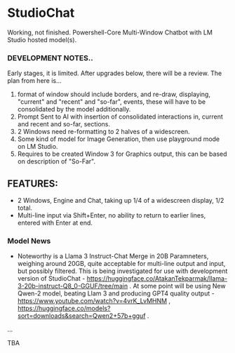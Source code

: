 # StudioChat
Working, not finished. Powershell-Core Multi-Window Chatbot with LM Studio hosted model(s). 

### DEVELOPMENT NOTES..
Early stages, it is limited. After upgrades below, there will be a review. The plan from here is...
1. format of window should include borders, and re-draw, displaying, "current" and "recent" and "so-far", events, these will have to be consolidated by the model additionally.
2. Prompt Sent to AI with insertion of consolidated interactions in, current and recent and so-far, sections.  
3. 2 Windows need re-formatting to 2 halves of a widescreen.
4. Some kind of model for Image Generation, then use playground mode on LM Studio.
5. Requires to be created Window 3 for Graphics output, this can be based on description of "So-Far".

## FEATURES:
- 2 Windows, Engine and Chat, taking up 1/4 of a widescreen display, 1/2 total.
- Multi-line input via Shift+Enter, no ability to return to earlier lines, entered with Enter at end. 

### Model News
- Noteworthy is a Llama 3 Instruct-Chat Merge in 20B Paramneters, weighing around 20GB, quite acceptable for multi-line output and input, but possibly filtered. This is being investigated for use with development version of StudioChat - https://huggingface.co/AtakanTekparmak/llama-3-20b-instruct-Q8_0-GGUF/tree/main . At some point will be using New Qwen-2 model, beating Llam 3 and producing GPT4 quality output - https://www.youtube.com/watch?v=4vrK_LvMHNM , https://huggingface.co/models?sort=downloads&search=Qwen2+57b+gguf .

...

TBA
